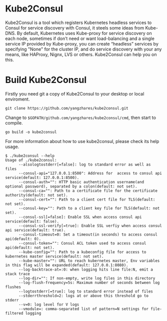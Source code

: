 # Kube2Consul
Kube2Consul is a tool which registers Kubernetes headless services to Consul for service discovery with Consul, it steels some ideas from Kube-DNS. By default, Kubernetes uses Kube-proxy for service discovery on each node, sometimes if don’t need or want load-balancing and a single service IP provided by Kube-proxy, you can create “headless” services by specifying "None" for the cluster IP, and do service discovery with your any means, like HAProxy, Nignx, LVS or others. Kube2Consul can help you on this.

# Build Kube2Consul
Firstly you need git a copy of Kube2Consul to your desktop or local enviroment.

```
git clone https://github.com/yangzhares/kube2consul.git
```

Change to `$GOPATH/github.com/yangzhares/kube2consul/cmd`, then start to compile.

```
go build -o kube2consul
```
For more information about how to use kube2consul, please check its help usage.
```
$ ./kube2consul --help
Usage of ./kube2consul:
      --alsologtostderr[=false]: log to standard error as well as files
      --consul-api="127.0.0.1:8500": Address for  access to consul api service(default: 127.0.0.1:8500).
      --consul-auth="": HTTP basic authentication username(and optional password), separated by a colon(default: not set).
      --consul-ca="": Path to a certificate file for the certificate authority(default: not set).
      --consul-cert="": Path to a client cert file for TLS(default: not set).
      --consul-key="": Path to a client key file for TLS(default: not set).
      --consul-ssl[=false]: Enable SSL when access consul api service(default: false).
      --consul-ssl-verify[=true]: Enable SSL verfiy when access consul api service(default: true).
      --consul-timeout=0: Set a timeout(in seconds) to access consul api(default: 0).
      --consul-token="": Consul ACL token used to access consul api(default: not set).
      --kube-config="": Path to a kubeconfig file for access to kubernetes master service(default: not set).
      --kube-master="": URL to reach kubernetes master, Env variables in this flag will be expanded(default: 127.0.0.1:8080).
      --log-backtrace-at=:0: when logging hits line file:N, emit a stack trace
      --log-dir="": If non-empty, write log files in this directory
      --log-flush-frequency=5s: Maximum number of seconds between log flushes
      --logtostderr[=true]: log to standard error instead of files
      --stderrthreshold=2: logs at or above this threshold go to stderr
      --v=0: log level for V logs
      --vmodule=: comma-separated list of pattern=N settings for file-filtered logging
```
